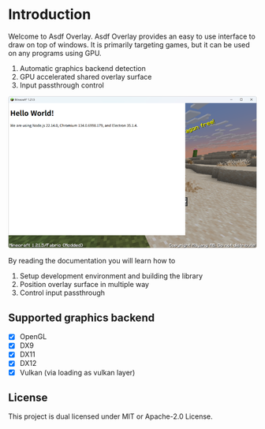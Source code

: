 # Introduction
Welcome to Asdf Overlay.
Asdf Overlay provides an easy to use interface to draw on top of windows.
It is primarily targeting games, but it can be used on any programs using GPU.

1. Automatic graphics backend detection
2. GPU accelerated shared overlay surface
3. Input passthrough control

![Example image](introduction/example.png)

By reading the documentation you will learn how to
1. Setup development environment and building the library
2. Position overlay surface in multiple way
3. Control input passthrough

## Supported graphics backend
* [x] OpenGL
* [x] DX9
* [x] DX11
* [x] DX12
* [x] Vulkan (via loading as vulkan layer)

## License
This project is dual licensed under MIT or Apache-2.0 License.

